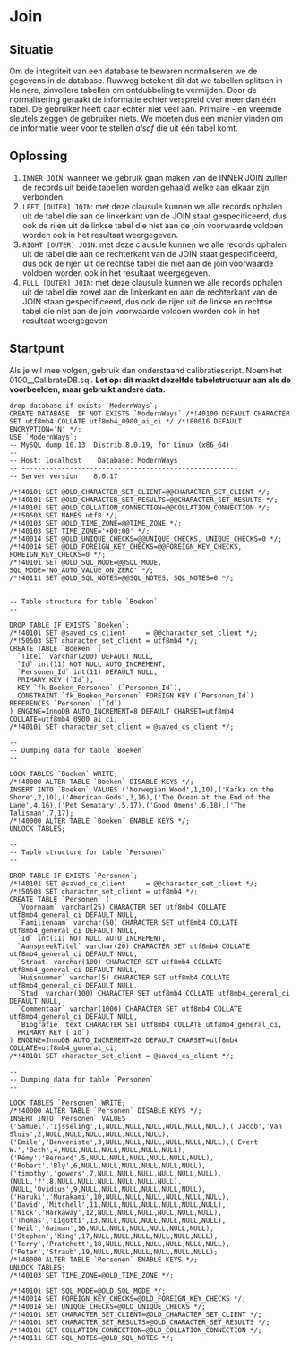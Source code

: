# Join

## Situatie

Om de integriteit van een database te bewaren normaliseren we de gegevens in de database. Ruwweg betekent dit dat we tabellen splitsen in kleinere, zinvollere tabellen om ontdubbeling te vermijden. Door de normalisering geraakt de informatie echter verspreid over meer dan één tabel. De gebruiker heeft daar echter niet veel aan. Primaire - en vreemde sleutels zeggen de gebruiker niets. We moeten dus een manier vinden om de informatie weer voor te stellen _alsof_ die uit één tabel komt.

## Oplossing

1. `INNER JOIN`: wanneer we gebruik gaan maken van de INNER JOIN zullen de records uit beide tabellen worden gehaald welke aan elkaar zijn verbonden.
2. `LEFT [OUTER] JOIN`: met deze clausule kunnen we alle records ophalen uit de tabel die aan de linkerkant van de JOIN staat gespecificeerd, dus ook de rijen uit de linkse tabel die niet aan de join voorwaarde voldoen worden ook in het resultaat weergegeven.
3. `RIGHT [OUTER] JOIN`: met deze clausule kunnen we alle records ophalen uit de tabel die aan de rechterkant van de JOIN staat gespecificeerd, dus ook de rijen uit de rechtse tabel die niet aan de join voorwaarde voldoen worden ook in het resultaat weergegeven.
4. `FULL [OUTER] JOIN`: met deze clausule kunnen we alle records ophalen uit de tabel die zowel aan de linkerkant en aan de rechterkant van de JOIN staan gespecificeerd, dus ook de rijen uit de linkse en rechtse tabel die niet aan de join voorwaarde voldoen worden ook in het resultaat weergegeven

## Startpunt

Als je wil mee volgen, gebruik dan onderstaand calibratiescript. Noem het 0100\_\_CalibrateDB.sql. **Let op: dit maakt dezelfde tabelstructuur aan als de voorbeelden, maar gebruikt andere data.**

```text
drop database if exists `ModernWays`;
CREATE DATABASE  IF NOT EXISTS `ModernWays` /*!40100 DEFAULT CHARACTER SET utf8mb4 COLLATE utf8mb4_0900_ai_ci */ /*!80016 DEFAULT ENCRYPTION='N' */;
USE `ModernWays`;
-- MySQL dump 10.13  Distrib 8.0.19, for Linux (x86_64)
--
-- Host: localhost    Database: ModernWays
-- ------------------------------------------------------
-- Server version    8.0.17

/*!40101 SET @OLD_CHARACTER_SET_CLIENT=@@CHARACTER_SET_CLIENT */;
/*!40101 SET @OLD_CHARACTER_SET_RESULTS=@@CHARACTER_SET_RESULTS */;
/*!40101 SET @OLD_COLLATION_CONNECTION=@@COLLATION_CONNECTION */;
/*!50503 SET NAMES utf8 */;
/*!40103 SET @OLD_TIME_ZONE=@@TIME_ZONE */;
/*!40103 SET TIME_ZONE='+00:00' */;
/*!40014 SET @OLD_UNIQUE_CHECKS=@@UNIQUE_CHECKS, UNIQUE_CHECKS=0 */;
/*!40014 SET @OLD_FOREIGN_KEY_CHECKS=@@FOREIGN_KEY_CHECKS, FOREIGN_KEY_CHECKS=0 */;
/*!40101 SET @OLD_SQL_MODE=@@SQL_MODE, SQL_MODE='NO_AUTO_VALUE_ON_ZERO' */;
/*!40111 SET @OLD_SQL_NOTES=@@SQL_NOTES, SQL_NOTES=0 */;

--
-- Table structure for table `Boeken`
--

DROP TABLE IF EXISTS `Boeken`;
/*!40101 SET @saved_cs_client     = @@character_set_client */;
/*!50503 SET character_set_client = utf8mb4 */;
CREATE TABLE `Boeken` (
  `Titel` varchar(200) DEFAULT NULL,
  `Id` int(11) NOT NULL AUTO_INCREMENT,
  `Personen_Id` int(11) DEFAULT NULL,
  PRIMARY KEY (`Id`),
  KEY `fk_Boeken_Personen` (`Personen_Id`),
  CONSTRAINT `fk_Boeken_Personen` FOREIGN KEY (`Personen_Id`) REFERENCES `Personen` (`Id`)
) ENGINE=InnoDB AUTO_INCREMENT=8 DEFAULT CHARSET=utf8mb4 COLLATE=utf8mb4_0900_ai_ci;
/*!40101 SET character_set_client = @saved_cs_client */;

--
-- Dumping data for table `Boeken`
--

LOCK TABLES `Boeken` WRITE;
/*!40000 ALTER TABLE `Boeken` DISABLE KEYS */;
INSERT INTO `Boeken` VALUES ('Norwegian Wood',1,10),('Kafka on the Shore',2,10),('American Gods',3,16),('The Ocean at the End of the Lane',4,16),('Pet Sematary',5,17),('Good Omens',6,18),('The Talisman',7,17);
/*!40000 ALTER TABLE `Boeken` ENABLE KEYS */;
UNLOCK TABLES;

--
-- Table structure for table `Personen`
--

DROP TABLE IF EXISTS `Personen`;
/*!40101 SET @saved_cs_client     = @@character_set_client */;
/*!50503 SET character_set_client = utf8mb4 */;
CREATE TABLE `Personen` (
  `Voornaam` varchar(25) CHARACTER SET utf8mb4 COLLATE utf8mb4_general_ci DEFAULT NULL,
  `Familienaam` varchar(50) CHARACTER SET utf8mb4 COLLATE utf8mb4_general_ci DEFAULT NULL,
  `Id` int(11) NOT NULL AUTO_INCREMENT,
  `AanspreekTitel` varchar(20) CHARACTER SET utf8mb4 COLLATE utf8mb4_general_ci DEFAULT NULL,
  `Straat` varchar(100) CHARACTER SET utf8mb4 COLLATE utf8mb4_general_ci DEFAULT NULL,
  `Huisnummer` varchar(5) CHARACTER SET utf8mb4 COLLATE utf8mb4_general_ci DEFAULT NULL,
  `Stad` varchar(100) CHARACTER SET utf8mb4 COLLATE utf8mb4_general_ci DEFAULT NULL,
  `Commentaar` varchar(1000) CHARACTER SET utf8mb4 COLLATE utf8mb4_general_ci DEFAULT NULL,
  `Biografie` text CHARACTER SET utf8mb4 COLLATE utf8mb4_general_ci,
  PRIMARY KEY (`Id`)
) ENGINE=InnoDB AUTO_INCREMENT=20 DEFAULT CHARSET=utf8mb4 COLLATE=utf8mb4_general_ci;
/*!40101 SET character_set_client = @saved_cs_client */;

--
-- Dumping data for table `Personen`
--

LOCK TABLES `Personen` WRITE;
/*!40000 ALTER TABLE `Personen` DISABLE KEYS */;
INSERT INTO `Personen` VALUES ('Samuel','Ijsseling',1,NULL,NULL,NULL,NULL,NULL,NULL),('Jacob','Van Sluis',2,NULL,NULL,NULL,NULL,NULL,NULL),('Emile','Benveniste',3,NULL,NULL,NULL,NULL,NULL,NULL),('Evert W.','Beth',4,NULL,NULL,NULL,NULL,NULL,NULL),('Rémy','Bernard',5,NULL,NULL,NULL,NULL,NULL,NULL),('Robert','Bly',6,NULL,NULL,NULL,NULL,NULL,NULL),('timothy','gowers',7,NULL,NULL,NULL,NULL,NULL,NULL),(NULL,'?',8,NULL,NULL,NULL,NULL,NULL,NULL),(NULL,'Ovidius',9,NULL,NULL,NULL,NULL,NULL,NULL),('Haruki','Murakami',10,NULL,NULL,NULL,NULL,NULL,NULL),('David','Mitchell',11,NULL,NULL,NULL,NULL,NULL,NULL),('Nick','Harkaway',12,NULL,NULL,NULL,NULL,NULL,NULL),('Thomas','Ligotti',13,NULL,NULL,NULL,NULL,NULL,NULL),('Neil','Gaiman',16,NULL,NULL,NULL,NULL,NULL,NULL),('Stephen','King',17,NULL,NULL,NULL,NULL,NULL,NULL),('Terry','Pratchett',18,NULL,NULL,NULL,NULL,NULL,NULL),('Peter','Straub',19,NULL,NULL,NULL,NULL,NULL,NULL);
/*!40000 ALTER TABLE `Personen` ENABLE KEYS */;
UNLOCK TABLES;
/*!40103 SET TIME_ZONE=@OLD_TIME_ZONE */;

/*!40101 SET SQL_MODE=@OLD_SQL_MODE */;
/*!40014 SET FOREIGN_KEY_CHECKS=@OLD_FOREIGN_KEY_CHECKS */;
/*!40014 SET UNIQUE_CHECKS=@OLD_UNIQUE_CHECKS */;
/*!40101 SET CHARACTER_SET_CLIENT=@OLD_CHARACTER_SET_CLIENT */;
/*!40101 SET CHARACTER_SET_RESULTS=@OLD_CHARACTER_SET_RESULTS */;
/*!40101 SET COLLATION_CONNECTION=@OLD_COLLATION_CONNECTION */;
/*!40111 SET SQL_NOTES=@OLD_SQL_NOTES */;
```

